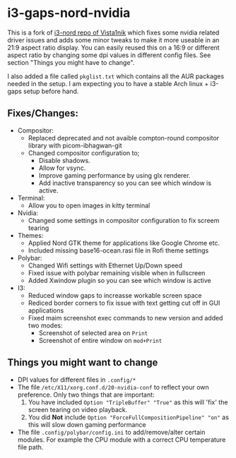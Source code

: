 # i3-gaps-nord-nvidia

This is a fork of [i3-nord repo of Vista1nik](https://github.com/Vista1nik/i3-nord) which fixes some nvidia related driver issues and adds some minor tweaks to make it more useable in an 21:9 aspect ratio display. You can easily reused this on a 16:9 or different aspect ratio by changing some dpi values in different config files. See section "Things you might have to change".

I also added a file called `pkglist.txt` which contains all the AUR packages needed in the setup. I am expecting you to have a stable Arch linux + i3-gaps setup before hand. 

## Fixes/Changes:
- Compositor:
    - Replaced deprecated and not avaible compton-round compositor library with picom-ibhagwan-git
    - Changed compositor configuration to; 
        - Disable shadows.
        - Allow for vsync.
        - Improve gaming performance by using glx renderer.
        - Add inactive transparency so you can see which window is active.
- Terminal:
    - Allow you to open images in kitty terminal
- Nvidia: 
    - Changed some settings in compositor configuration to fix screem tearing
- Themes: 
    - Applied Nord GTK theme for applications like Google Chrome etc. 
    - Included missing base16-ocean.rasi file in Rofi theme settings
- Polybar:
    - Changed Wifi settings with Ethernet Up/Down speed
    - Fixed issue with polybar remaining visible when in fullscreen
    - Added Xwindow plugin so you can see which window is active
- I3:
    - Reduced window gaps to increasse workable screen space
    - Rediced border corners to fix issue with text getting cut off in GUI applications
    - Fixed maim screenshot exec commands to new version and added two modes:
        - Screenshot of selected area on `Print`
        - Screenshot of entire window on `mod+Print`

## Things you might want to change 
- DPI values for different files in `.config/*`
- The file `/etc/X11/xorg.conf.d/20-nvidia-conf` to reflect your own preference. Only two things that are important:
    1. You have included `Option "TripleBuffer" "True"` as this will 'fix' the screen tearing on video playback.
    2. You did **Not** include `Option "ForceFullCompositionPipeline" "on"` as this will slow down gaming performance
- The file `.config/polybar/config.ini` to add/remove/alter certain modules. For example the CPU module with a correct CPU temperature file path. 